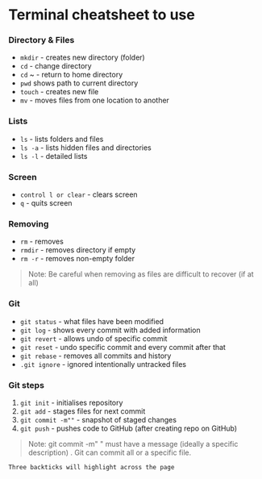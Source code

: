 # Terminal cheatsheet to use 

### Directory & Files
* `mkdir` - creates new directory (folder)
* `cd` - change directory
* `cd` ~ - return to home directory
* `pwd` shows path to current directory
* `touch` - creates new file
* `mv` - moves files from one location to another


### Lists
* `ls` - lists folders and files
* `ls -a`  - lists hidden files and directories
* `ls -l` - detailed lists

### Screen
* `control l or clear` - clears screen
* `q` - quits screen


### Removing
* `rm` - removes
* `rmdir` - removes directory if empty
* `rm -r` - removes non-empty folder
>Note: Be careful when removing as files are difficult to recover (if at all)

### Git

* `git status` - what files have been modified
* `git log` - shows every commit with added information
* `git revert` - allows undo of specific commit
* `git reset` - undo specific commit and every commit after that
* `git rebase` - removes all commits and history
* `.git ignore` - ignored intentionally untracked files


### Git steps
1. `git init` - initialises repository
2. `git add` - stages files for next commit
3. `git commit -m""` - snapshot of staged changes
4. `git push` - pushes code to GitHub (after creating repo on GitHub)

>Note: git commit -m" " must have a message (ideally a specific description) . Git can commit all or a specific file. 








```
Three backticks will highlight across the page
```
